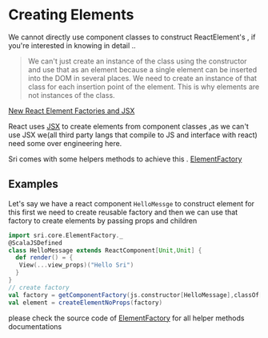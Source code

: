 # Creating Elements 

We cannot directly use component classes to construct ReactElement's , if you're interested in knowing in detail .. 

>We can't just create an instance of the class using the constructor and use that as an element because a single element can be inserted into the DOM in several places. We need to create an instance of that class for each insertion point of the element. This is why elements are not instances of the class.

[New React Element Factories and JSX](https://gist.github.com/sebmarkbage/d7bce729f38730399d28)

React uses [JSX](https://facebook.github.io/react/docs/jsx-in-depth.html) to create elements from component classes ,as we can't use JSX we(all third party langs that compile to JS and interface with react) need some over engineering here.

Sri comes with some helpers methods to achieve this .  [ElementFactory](https://github.com/chandu0101/sri/blob/master/core/src/main/scala/sri/core/ElementFactory.scala)

## Examples

Let's say we have a react component `HelloMessge` to construct element for this first we need to create reusable factory and then we can use that factory to create elements by passing props and children 

```scala
import sri.core.ElementFactory._
@ScalaJSDefined
class HelloMessage extends ReactComponent[Unit,Unit] {
  def render() = {
   View(...view_props)("Hello Sri")
  }
}
// create factory 
val factory = getComponentFactory(js.constructor[HelloMessage],classOf[HelloMessage])
val element = createElementNoProps(factory)
```

please check the source code of [ElementFactory](https://github.com/chandu0101/sri/blob/master/core/src/main/scala/sri/core/ElementFactory.scala)  for all helper methods documentations

